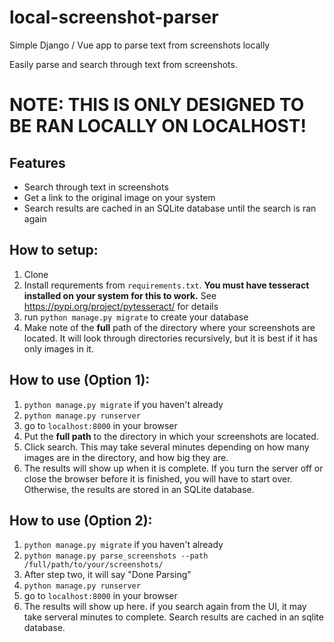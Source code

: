# local-screenshot-parser
Simple Django / Vue app to parse text from screenshots locally

Easily parse and search through text from screenshots.

# NOTE: THIS IS ONLY DESIGNED TO BE RAN LOCALLY ON LOCALHOST!

## Features
- Search through text in screenshots
- Get a link to the original image on your system
- Search results are cached in an SQLite database until the search is ran again


## How to setup:

1. Clone
2. Install requrements from `requirements.txt`. **You must have tesseract installed on your system for this to work.** See https://pypi.org/project/pytesseract/ for details
3. run `python manage.py migrate` to create your database
4. Make note of the **full** path of the directory where your screenshots are located. It will look through directories recursively, but it is best if it has only images in it.


## How to use (Option 1):
1. `python manage.py migrate` if you haven't already
2. `python manage.py runserver`
3. go to `localhost:8000` in your browser
4. Put the **full path** to the directory in which your screenshots are located.
5. Click search. This may take several minutes depending on how many images are in the directory, and how big they are.
6. The results will show up when it is complete. If you turn the server off or close the browser before it is finished, you will have to start over.  Otherwise, the results are stored in an SQLite database.


## How to use (Option 2):
1. `python manage.py migrate` if you haven't already
2. `python manage.py parse_screenshots --path /full/path/to/your/screenshots/`
3. After step two, it will say "Done Parsing"
4. `python manage.py runserver`
5. go to `localhost:8000` in your browser
6. The results will show up here. if you search again from the UI, it may take serveral minutes to complete. Search results are cached in an sqlite database.



